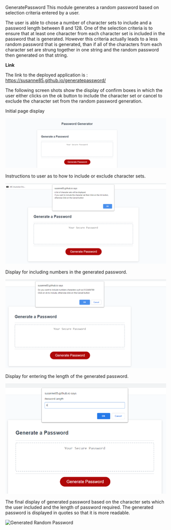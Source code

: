 GeneratePassword
This module generates a random password based on selection criteria entered by a user.

The user is able to chose a number of character sets to include and a password length between 8 and 128. 
One of the selection criteria is to ensure that at least one character from each character set is included in the password that is generated.
However this criteria actually leads to a less random password that is generated, than if all of the characters from each character set
are strung together in one string and the random password then generated on that string.

**Link**

The link to the deployed application is : https://susanne85.github.io/generatepassword/

The following screen shots show the display of confirm boxes in which the user either clicks on the ok button to include the character set or
cancel to exclude the character set from the random password generation.

Initial page display

![Initial page display](./assets/images/01-password.png)

Instructions to user as to how to include or exclude character sets.

![Instructions](./assets/images/02-password.png)

Display for including numbers in the generated password.

![Display on a Mobile device](./assets/images/03-password.png)

Display for entering the length of the generated password.

![Display on a Mobile device](./assets/images/04-password.png)

The final display of generated password based on the character sets which the user included and the length of password required.
The generated password is displayed in quotes so that it is more readable.

![Generated Random Password](./assets/images/05-passwordpng)
